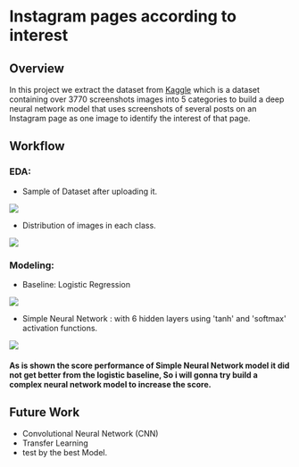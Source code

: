 # Instagram pages according to interest 
## Overview
In this project we extract the dataset from [Kaggle](https://www.kaggle.com/bahramjannesarr/instagram-page-screen-shots-in-5-category) which is a dataset containing over 3770 screenshots images into 5 categories to build a deep neural network model that uses screenshots of several posts on an Instagram page as one image to identify the interest of that page.
## Workflow
### EDA:
- Sample of Dataset after uploading it.

<p align="" width="25%">
<img src="https://user-images.githubusercontent.com/93087607/148681445-abf2776d-fd76-4a03-82e2-7f578f87f2ec.png" />
</p>

- Distribution of images in each class.

<p align="" width="">
<img src="https://user-images.githubusercontent.com/93087607/148681451-4af8791d-1e5c-4802-a926-19c9c516afb1.png" />
</p>

### Modeling:
- Baseline: Logistic Regression

<p align="" width="10%">
<img src="https://user-images.githubusercontent.com/93087607/148682133-d9366d5d-e326-4a14-bf4f-2a93f69fc78e.png" />
</p>

- Simple Neural Network : with 6 hidden layers using 'tanh' and 'softmax' activation functions.

<p align="" width="10%">
<img src="https://user-images.githubusercontent.com/93087607/148682825-88b34fbc-5ee6-490c-82d3-0b3058ffada6.png" />
</p>

#### As is shown the score performance of Simple Neural Network model it did not get better from the logistic baseline, So i will gonna try build a complex neural network model to increase the score.

## Future Work
- Convolutional Neural Network (CNN)
- Transfer Learning
- test by the best Model.


